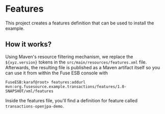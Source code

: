 # Features
This project creates a features definition that can be used to install the example.

## How it works?
Using Maven's resource filtering mechanism, we replace the `${xyz.version}` tokens in the `src/main/resources/features.xml` file.
Afterwards, the resulting file is published as a Maven artifact itself so you can use it from within the Fuse ESB console with

    FuseESB:karaf@root> features:addurl mvn:org.fusesource.example.transactions/features/1.0-SNAPSHOT/xml/features

Inside the features file, you'll find a definition for feature called `transactions-openjpa-demo`.
